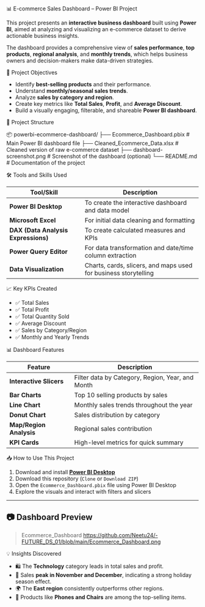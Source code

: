📊 E-commerce Sales Dashboard – Power BI Project

This project presents an **interactive business dashboard** built using **Power BI**, aimed at analyzing and visualizing an e-commerce dataset to derive actionable business insights.

The dashboard provides a comprehensive view of **sales performance**, **top products**, **regional analysis**, and **monthly trends**, which helps business owners and decision-makers make data-driven strategies.

📌 Project Objectives

- Identify **best-selling products** and their performance.
- Understand **monthly/seasonal sales trends**.
- Analyze **sales by category and region**.
- Create key metrics like **Total Sales**, **Profit**, and **Average Discount**.
- Build a visually engaging, filterable, and shareable **Power BI dashboard**.

 📁 Project Structure

📦 powerbi-ecommerce-dashboard/
├── Ecommerce_Dashboard.pbix # Main Power BI dashboard file
├── Cleaned_Ecommerce_Data.xlsx # Cleaned version of raw e-commerce dataset
├── dashboard-screenshot.png # Screenshot of the dashboard (optional)
└── README.md # Documentation of the project


🛠️ Tools and Skills Used

| Tool/Skill | Description |
|------------|-------------|
| **Power BI Desktop** | To create the interactive dashboard and data model |
| **Microsoft Excel** | For initial data cleaning and formatting |
| **DAX (Data Analysis Expressions)** | To create calculated measures and KPIs |
| **Power Query Editor** | For data transformation and date/time column extraction |
| **Data Visualization** | Charts, cards, slicers, and maps used for business storytelling |

📈 Key KPIs Created

- ✅ Total Sales
- ✅ Total Profit
- ✅ Total Quantity Sold
- ✅ Average Discount
- ✅ Sales by Category/Region
- ✅ Monthly and Yearly Trends

📊 Dashboard Features

| Feature | Description |
|---------|-------------|
| **Interactive Slicers** | Filter data by Category, Region, Year, and Month |
| **Bar Charts** | Top 10 selling products by sales |
| **Line Chart** | Monthly sales trends throughout the year |
| **Donut Chart** | Sales distribution by category |
| **Map/Region Analysis** | Regional sales contribution |
| **KPI Cards** | High-level metrics for quick summary |

📥 How to Use This Project

1. Download and install **[Power BI Desktop](https://powerbi.microsoft.com/en-us/downloads/)**
2. Download this repository (`Clone` or `Download ZIP`)
3. Open the `Ecommerce_Dashboard.pbix` file using Power BI Desktop
4. Explore the visuals and interact with filters and slicers

---

## 📷 Dashboard Preview

> Ecommerce_Dashboard
https://github.com/Neetu24/-FUTURE_DS_01/blob/main/Ecommerce_Dashboard.png

💡 Insights Discovered

- 🛍️ The **Technology** category leads in total sales and profit.
- 📆 Sales **peak in November and December**, indicating a strong holiday season effect.
- 🌍 The **East region** consistently outperforms other regions.
- 🥇 Products like **Phones and Chairs** are among the top-selling items.



